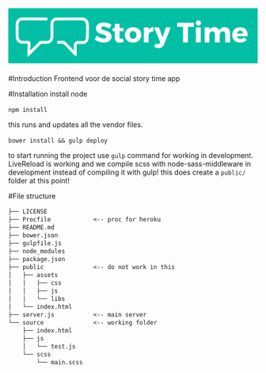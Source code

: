 ![storytime logo](https://github.com/klaaz0r/storytime-frontend/blob/master/public/assets/img/storytime_logo_width.png?raw=true)
---
#Introduction
Frontend voor de social story time app

#Installation
install node

`npm install`

this runs and updates all the vendor files. 

`bower install && gulp deploy` 

to start running the project use `gulp` command for working in development. LiveReload is working and we compile scss with node-sass-middleware in development instead of compiling it with gulp! this does create a `public/` folder at this point! 

#File structure

```
├── LICENSE
├── Procfile            <-- proc for heroku
├── README.md
├── bower.json
├── gulpfile.js
├── node_modules 
├── package.json
├── public              <-- do not work in this
│   ├── assets
│   │   ├── css
│   │   ├── js
│   │   └── libs
│   └── index.html
├── server.js           <-- main server
└── source              <-- working folder
    ├── index.html
    ├── js
    │   └── test.js
    └── scss
        └── main.scss
```
